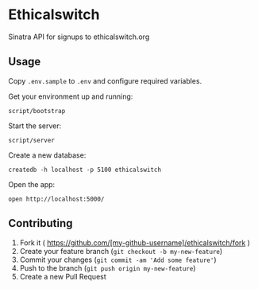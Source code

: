 # Ethicalswitch

Sinatra API for signups to ethicalswitch.org

## Usage

Copy `.env.sample` to `.env` and configure required variables.

Get your environment up and running:

    script/bootstrap

Start the server:

    script/server

Create a new database:

    createdb -h localhost -p 5100 ethicalswitch

Open the app:

    open http://localhost:5000/

## Contributing

1. Fork it ( https://github.com/[my-github-username]/ethicalswitch/fork )
2. Create your feature branch (`git checkout -b my-new-feature`)
3. Commit your changes (`git commit -am 'Add some feature'`)
4. Push to the branch (`git push origin my-new-feature`)
5. Create a new Pull Request
